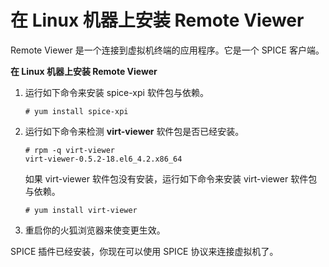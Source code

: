 # 在 Linux 机器上安装 Remote Viewer

Remote Viewer 是一个连接到虚拟机终端的应用程序。它是一个 SPICE 客户端。


**在 Linux 机器上安装 Remote Viewer**

1. 运行如下命令来安装 spice-xpi 软件包与依赖。

   ```
   # yum install spice-xpi
   ```

2. 运行如下命令来检测 **virt-viewer** 软件包是否已经安装。

   ```
   # rpm -q virt-viewer
   virt-viewer-0.5.2-18.el6_4.2.x86_64
   ```
   如果 virt-viewer 软件包没有安装，运行如下命令来安装 virt-viewer 软件包与依赖。

   ```
   # yum install virt-viewer
   ```

3. 重启你的火狐浏览器来使变更生效。

SPICE 插件已经安装，你现在可以使用 SPICE 协议来连接虚拟机了。
